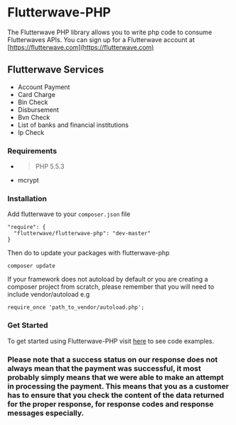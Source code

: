 # Flutterwave-PHP
The Flutterwave PHP library allows you to write php code to consume Flutterwaves APIs.
You can sign up for a Flutterwave account at [https://flutterwave.com](https://flutterwave.com)

## Flutterwave Services
- Account Payment
- Card Charge
- Bin Check
- Disbursement
- Bvn Check
- List of banks and financial institutions
- Ip Check

### Requirements
- > PHP 5.5.3
- mcrypt

### Installation

Add flutterwave to your `composer.json` file
```
"require": {
  "flutterwave/flutterwave-php": "dev-master"
}
```

Then do to update your packages with flutterwave-php
```
composer update
```

If your framework does not autoload by default or you are creating a composer project from scratch, please
remember that you will need to include vendor/autoload e.g
```
require_once 'path_to_vendor/autoload.php';
```

### Get Started
To get started using Flutterwave-PHP visit [here](https://github.com/Flutterwave/flutterwave-php/tree/master/examples) to see code examples.

### Please note that a success status on our response does not always mean that the payment was successful, it most probably simply means that we were able to make an attempt in processing the payment. This means that you as a customer has to ensure that you check the content of the data returned for the proper response, for response codes and response messages especially.